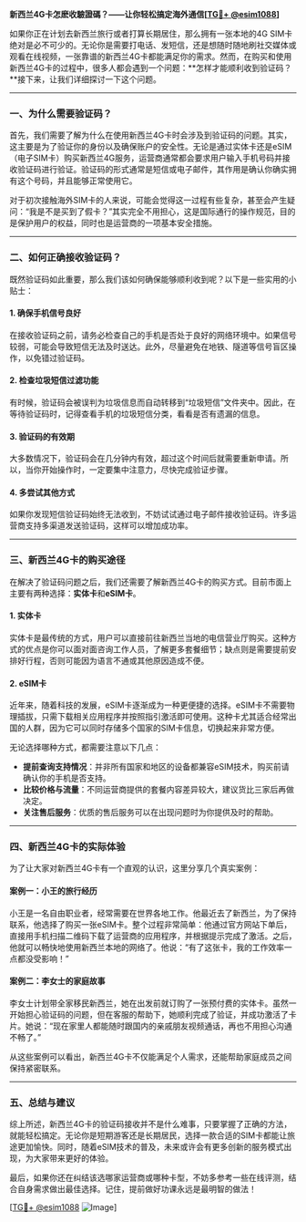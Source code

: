 **新西兰4G卡怎麽收驗證碼？——让你轻松搞定海外通信[[TG💪+ @esim1088](https://t.me/s/esim1088)]**

如果你正在计划去新西兰旅行或者打算长期居住，那么拥有一张本地的4G SIM卡绝对是必不可少的。无论你是需要打电话、发短信，还是想随时随地刷社交媒体或观看在线视频，一张靠谱的新西兰4G卡都能满足你的需求。然而，在购买和使用新西兰4G卡的过程中，很多人都会遇到一个问题：**怎样才能顺利收到验证码？**接下来，让我们详细探讨一下这个问题。

---

### **一、为什么需要验证码？**

首先，我们需要了解为什么在使用新西兰4G卡时会涉及到验证码的问题。其实，这主要是为了验证你的身份以及确保账户的安全性。无论是通过实体卡还是eSIM（电子SIM卡）购买新西兰4G服务，运营商通常都会要求用户输入手机号码并接收验证码进行验证。验证码的形式通常是短信或电子邮件，其作用是确认你确实拥有这个号码，并且能够正常使用它。

对于初次接触海外SIM卡的人来说，可能会觉得这一过程有些复杂，甚至会产生疑问：“我是不是买到了假卡？”其实完全不用担心，这是国际通行的操作规范，目的是保护用户的权益，同时也是运营商的一项基本安全措施。

---

### **二、如何正确接收验证码？**

既然验证码如此重要，那么我们该如何确保能够顺利收到呢？以下是一些实用的小贴士：

#### **1. 确保手机信号良好**
在接收验证码之前，请务必检查自己的手机是否处于良好的网络环境中。如果信号较弱，可能会导致短信无法及时送达。此外，尽量避免在地铁、隧道等信号盲区操作，以免错过验证码。

#### **2. 检查垃圾短信过滤功能**
有时候，验证码会被误判为垃圾信息而自动转移到“垃圾短信”文件夹中。因此，在等待验证码时，记得查看手机的垃圾短信分类，看看是否有遗漏的信息。

#### **3. 验证码的有效期**
大多数情况下，验证码会在几分钟内有效，超过这个时间后就需要重新申请。所以，当你开始操作时，一定要集中注意力，尽快完成验证步骤。

#### **4. 多尝试其他方式**
如果你发现短信验证码始终无法收到，不妨试试通过电子邮件接收验证码。许多运营商支持多渠道发送验证码，这样可以增加成功率。

---

### **三、新西兰4G卡的购买途径**

在解决了验证码问题之后，我们还需要了解新西兰4G卡的购买方式。目前市面上主要有两种选择：**实体卡**和**eSIM卡**。

#### **1. 实体卡**
实体卡是最传统的方式，用户可以直接前往新西兰当地的电信营业厅购买。这种方式的优点是你可以面对面咨询工作人员，了解更多套餐细节；缺点则是需要提前安排好行程，否则可能因为语言不通或其他原因造成不便。

#### **2. eSIM卡**
近年来，随着科技的发展，eSIM卡逐渐成为一种更便捷的选择。eSIM卡不需要物理插拔，只需下载相关应用程序并按照指引激活即可使用。这种卡尤其适合经常出国的人群，因为它可以同时存储多个国家的SIM卡信息，切换起来非常方便。

无论选择哪种方式，都需要注意以下几点：
- **提前查询支持情况**：并非所有国家和地区的设备都兼容eSIM技术，购买前请确认你的手机是否支持。
- **比较价格与流量**：不同运营商提供的套餐内容差异较大，建议货比三家后再做决定。
- **关注售后服务**：优质的售后服务可以在出现问题时为你提供及时的帮助。

---

### **四、新西兰4G卡的实际体验**

为了让大家对新西兰4G卡有一个直观的认识，这里分享几个真实案例：

#### **案例一：小王的旅行经历**
小王是一名自由职业者，经常需要在世界各地工作。他最近去了新西兰，为了保持联系，他选择了购买一张eSIM卡。整个过程非常简单：他通过官方网站下单后，直接用手机扫描二维码下载了运营商的应用程序，并根据提示完成了激活。之后，他就可以畅快地使用新西兰本地的网络了。他说：“有了这张卡，我的工作效率一点都没受影响！”

#### **案例二：李女士的家庭故事**
李女士计划带全家移民新西兰，她在出发前就订购了一张预付费的实体卡。虽然一开始担心验证码的问题，但在客服的帮助下，她顺利完成了验证，并成功激活了卡片。她说：“现在家里人都能随时跟国内的亲戚朋友视频通话，再也不用担心沟通不畅了。”

从这些案例可以看出，新西兰4G卡不仅能满足个人需求，还能帮助家庭成员之间保持紧密联系。

---

### **五、总结与建议**

综上所述，新西兰4G卡的验证码接收并不是什么难事，只要掌握了正确的方法，就能轻松搞定。无论你是短期游客还是长期居民，选择一款合适的SIM卡都能让旅途更加愉快。同时，随着eSIM技术的普及，未来或许会有更多创新的服务模式出现，为大家带来更好的体验。

最后，如果你还在纠结该选哪家运营商或哪种卡型，不妨多参考一些在线评测，结合自身需求做出最佳选择。记住，提前做好功课永远是最明智的做法！

[[TG💪+ @esim1088](https://t.me/s/esim1088) ![Image](https://i.postimg.cc/4NQfJmqS/Snipaste-2025-05-13-00-14-12.png)]